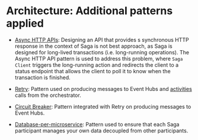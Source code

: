 # Architecture: Additional patterns applied

* [Async HTTP APIs](https://docs.microsoft.com/en-us/azure/azure-functions/durable/durable-functions-overview?tabs=csharp#async-http): Designing an API that provides s synchronous HTTP response in the context of Saga is not best approach, as Saga is designed for long-lived transactions (i.e. long-running operations). The Async HTTP API pattern is used to address this problem, where `Saga Client` triggers the long-running action and redirects the client to a status endpoint that allows the client to poll it to know when the transaction is finished.

* [Retry](https://docs.microsoft.com/en-us/azure/architecture/patterns/retry): Pattern used on producing messages to Event Hubs and [activities](https://docs.microsoft.com/en-us/azure/azure-functions/durable/durable-functions-types-features-overview#activity-functions) calls from the orchestrator.
  
* [Circuit Breaker](https://docs.microsoft.com/en-us/azure/architecture/patterns/circuit-breaker): Pattern integrated with Retry on producing messages to Event Hubs.

* [Database-per-microservice](https://docs.microsoft.com/en-us/dotnet/architecture/cloud-native/database-per-microservice): Pattern used to ensure that each Saga participant manages your own data decoupled from other participants.
